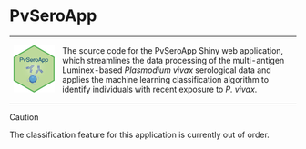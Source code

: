 # PvSeroApp

<div align="center">
    <table >
     <tr>
        <td><img src="www/PvSeroApp.png" alt="Logo" width="150" style="margin-right: 45px;"></td>
                <td> <p>The source code for the PvSeroApp Shiny web application, which streamlines the data processing of the multi-antigen Luminex-based <em>Plasmodium vivax</em> serological data and applies the machine learning classification algorithm to identify individuals with recent exposure to <em>P. vivax</em>.</p></td>
     </tr>
    </table>
    </div>

>[!CAUTION]
>The classification feature for this application is currently out of order. 
